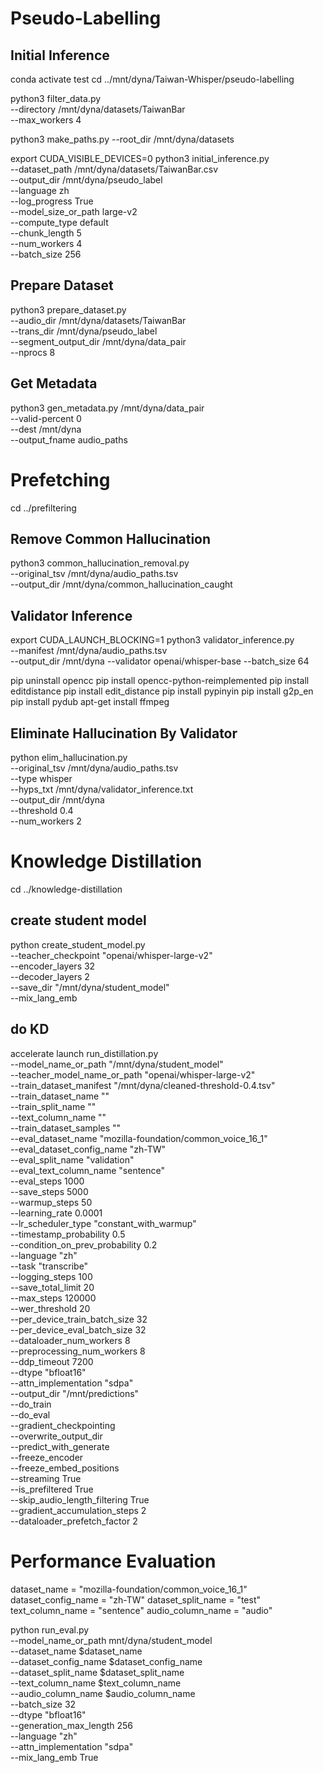 # Pseudo-Labelling
## Initial Inference

conda activate test
cd ../mnt/dyna/Taiwan-Whisper/pseudo-labelling

python3 filter_data.py \
    --directory /mnt/dyna/datasets/TaiwanBar \
    --max_workers 4

python3 make_paths.py --root_dir /mnt/dyna/datasets

export CUDA_VISIBLE_DEVICES=0
python3 initial_inference.py \
    --dataset_path /mnt/dyna/datasets/TaiwanBar.csv \
    --output_dir /mnt/dyna/pseudo_label \
    --language zh \
    --log_progress True \
    --model_size_or_path large-v2 \
    --compute_type default \
    --chunk_length 5 \
    --num_workers 4 \
    --batch_size 256

## Prepare Dataset
python3 prepare_dataset.py \
    --audio_dir /mnt/dyna/datasets/TaiwanBar \
    --trans_dir /mnt/dyna/pseudo_label \
    --segment_output_dir /mnt/dyna/data_pair \
    --nprocs 8

## Get Metadata
python3 gen_metadata.py /mnt/dyna/data_pair \
    --valid-percent 0 \
    --dest /mnt/dyna \
    --output_fname audio_paths


# Prefetching

cd ../prefiltering

## Remove Common Hallucination
python3 common_hallucination_removal.py \
    --original_tsv /mnt/dyna/audio_paths.tsv \
    --output_dir /mnt/dyna/common_hallucination_caught

## Validator Inference
export CUDA_LAUNCH_BLOCKING=1
python3 validator_inference.py \
    --manifest /mnt/dyna/audio_paths.tsv \
    --output_dir /mnt/dyna
    --validator openai/whisper-base
    --batch_size 64

pip uninstall opencc
pip install opencc-python-reimplemented
pip install editdistance
pip install edit_distance
pip install pypinyin
pip install g2p_en
pip install pydub
apt-get install ffmpeg


## Eliminate Hallucination By Validator
python elim_hallucination.py \
    --original_tsv /mnt/dyna/audio_paths.tsv \
    --type whisper \
    --hyps_txt /mnt/dyna/validator_inference.txt \
    --output_dir /mnt/dyna \
    --threshold 0.4 \
    --num_workers 2

# Knowledge Distillation

cd ../knowledge-distillation

## create student model
python create_student_model.py \
  --teacher_checkpoint "openai/whisper-large-v2" \
  --encoder_layers 32 \
  --decoder_layers 2 \
  --save_dir "/mnt/dyna/student_model"\
  --mix_lang_emb

## do KD
accelerate launch run_distillation.py \
    --model_name_or_path "/mnt/dyna/student_model" \
    --teacher_model_name_or_path "openai/whisper-large-v2" \
    --train_dataset_manifest "/mnt/dyna/cleaned-threshold-0.4.tsv" \
    --train_dataset_name "" \
    --train_split_name "" \
    --text_column_name "" \
    --train_dataset_samples "" \
    --eval_dataset_name "mozilla-foundation/common_voice_16_1" \
    --eval_dataset_config_name "zh-TW" \
    --eval_split_name "validation" \
    --eval_text_column_name "sentence" \
    --eval_steps 1000 \
    --save_steps 5000 \
    --warmup_steps 50 \
    --learning_rate 0.0001 \
    --lr_scheduler_type "constant_with_warmup" \
    --timestamp_probability 0.5 \
    --condition_on_prev_probability 0.2 \
    --language "zh" \
    --task "transcribe" \
    --logging_steps 100 \
    --save_total_limit 20 \
    --max_steps 120000 \
    --wer_threshold 20 \
    --per_device_train_batch_size 32 \
    --per_device_eval_batch_size 32 \
    --dataloader_num_workers 8 \
    --preprocessing_num_workers 8 \
    --ddp_timeout 7200 \
    --dtype "bfloat16" \
    --attn_implementation "sdpa" \
    --output_dir "/mnt/predictions" \
    --do_train \
    --do_eval \
    --gradient_checkpointing \
    --overwrite_output_dir \
    --predict_with_generate \
    --freeze_encoder \
    --freeze_embed_positions \
    --streaming True \
    --is_prefiltered True \
    --skip_audio_length_filtering True \
    --gradient_accumulation_steps 2 \
    --dataloader_prefetch_factor 2 

# Performance Evaluation
dataset_name = "mozilla-foundation/common_voice_16_1"
dataset_config_name = "zh-TW"
dataset_split_name = "test"
text_column_name = "sentence"
audio_column_name = "audio"

python run_eval.py \
    --model_name_or_path mnt/dyna/student_model \
    --dataset_name $dataset_name \
    --dataset_config_name $dataset_config_name \
    --dataset_split_name $dataset_split_name \
    --text_column_name $text_column_name \
    --audio_column_name $audio_column_name \
    --batch_size 32 \
    --dtype "bfloat16" \
    --generation_max_length 256 \
    --language "zh" \
    --attn_implementation "sdpa" \
    --mix_lang_emb True 
